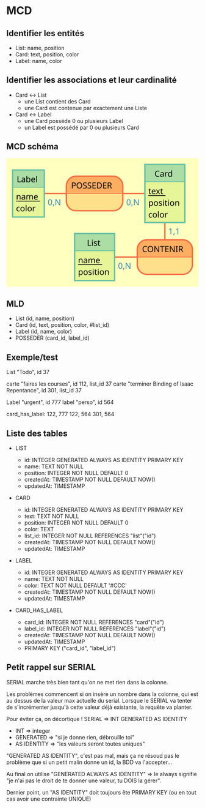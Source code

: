 # MCD

## Identifier les entités

- List: name, position
- Card: text, position, color
- Label: name, color

## Identifier les associations et leur cardinalité

- Card <-> List
  - une List contient des Card
  - une Card est contenue par exactement une Liste
- Card <-> Label
  - une Card posséde 0 ou plusieurs Label
  - un Label est possédé par 0 ou plusieurs Card

## MCD schéma

![MCD](./oKanban.svg)

## MLD

- List (id, name, position)
- Card (id, text, position, color, #list_id)
- Label (id, name, color)
- POSSEDER (card_id, label_id)

## Exemple/test

List "Todo", id 37

carte "faires les courses", id 112, list_id 37
carte "terminer Binding of Isaac Repentance", id 301, list_id 37

Label "urgent", id 777
label "perso", id 564

card_has_label:
122, 777
122, 564
301, 564

## Liste des tables

- LIST
  - id: INTEGER GENERATED ALWAYS AS IDENTITY PRIMARY KEY
  - name: TEXT NOT NULL
  - position: INTEGER NOT NULL DEFAULT 0
  - createdAt: TIMESTAMP NOT NULL DEFAULT NOW()
  - updatedAt: TIMESTAMP

- CARD
  - id: INTEGER GENERATED ALWAYS AS IDENTITY PRIMARY KEY
  - text: TEXT NOT NULL
  - position: INTEGER NOT NULL DEFAULT 0
  - color: TEXT
  - list_id: INTEGER NOT NULL REFERENCES "list"("id")
  - createdAt: TIMESTAMP NOT NULL DEFAULT NOW()
  - updatedAt: TIMESTAMP

- LABEL
  - id: INTEGER GENERATED ALWAYS AS IDENTITY PRIMARY KEY
  - name: TEXT NOT NULL
  - color: TEXT NOT NULL DEFAULT '#CCC'
  - createdAt: TIMESTAMP NOT NULL DEFAULT NOW()
  - updatedAt: TIMESTAMP

- CARD_HAS_LABEL
  - card_id: INTEGER NOT NULL REFERENCES "card"("id")
  - label_id: INTEGER NOT NULL REFERENCES "label"("id")
  - createdAt: TIMESTAMP NOT NULL DEFAULT NOW()
  - updatedAt: TIMESTAMP
  - PRIMARY KEY ("card_id", "label_id")

## Petit rappel sur SERIAL

SERIAL marche très bien tant qu'on ne met rien dans la colonne.

Les problèmes commencent si on insère un nombre dans la colonne, qui est au dessus de la valeur max actuelle du serial.
Lorsque le SERIAL va tenter de s'incrémenter jusqu'à cette valeur déjà existante, la requête va planter.

Pour éviter ça, on décortique !
SERIAL => INT GENERATED AS IDENTITY

- INT => integer
- GENERATED => "si je donne rien, débrouille toi"
- AS IDENTITY => "les valeurs seront toutes uniques"

"GENERATED AS IDENTITY", c'est pas mal, mais ça ne résoud pas le problème que si un petit malin donne un id, la BDD va l'accepter...

Au final on utilise "GENERATED ALWAYS AS IDENTITY" => le always signifie "je n'ai pas le droit de te donner une valeur, tu DOIS la gérer".

Dernier point, un "AS IDENTITY" doit toujours ête PRIMARY KEY (ou en tout cas avoir une contrainte UNIQUE)
